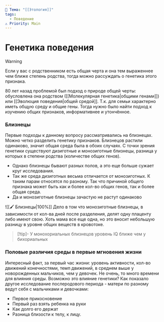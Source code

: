 ```yaml
---
📌 Тема: "[[Этология]]"
tags:
  - Поведение
⚠️ Priority: Main
---
```


# Генетика поведения

>[!Warning]
>Если у вас с родственником есть общая черта и она тем выраженнее чем ближе степень родства, тогда можно рассуждать о генетика этого признака.

80 лет назад проблемой был подход о природе общей черты: обусловлена она родством ([[Молекулярная генетика|общими генами]]) или [[Эволюция поведения|общей средой]]. Т.к. для семьи характерно иметь общую среду и общие гены.
Тогда нужно было найти подход к изучению общих признаков, информативнее и утончённое. 

### Близнецы

Первые подходы к данному вопросу рассматривались на близнецах. Можно четко разделить генетику признаков. Близнецов растили одинаково, значит общая среда была в обоих случаях. С точки зрения генетики существуют дизиготные и монозиготные близнецы, разница у которых в степени родства (количестве общих генов).

- Однако близнецы бывают разных полов, а это еще больше сужает круг исследования.
- Так же среда дизиготных весьма отличается от монозиготных. К таким парам относятся по разному. Так что причиной общего признака может быть как и более кол-во общих генов, так и более общая среда.
- Да и монозиготные близнецы зачастую не растут одинаково

![[🖌️ Близнецы|100%]]
Дело в том что монозиготные близнецы, в зависимости от кол-ва дней после разделения, делят одну плаценту либо имеют свою. Хоть мама все еще одна, но это вносит небольшую разницу в уровне общих веществ в кровотоке.

>[!tip]-
>У монохориальных близнецов уровень IQ ближе чем у бихориальных

### Половые различия среды в первые мгновения жизни

Интересный факт, за первый час жизни: уровень активности, кол-во движений конечностями, темп движений, в среднем выше у новорожденных мальчиков, чем у девочек.
Не очень, то много времени для влияния среды. Возможно это влияние генетики?
Как показало другое исследование послеродового периода - матери по разному ведут себя с мальчиками и девочками: 
- Первое прикосновение
- Первый раз взять ребенка на руки
- Как долго его держат
- Разница близости к телу, к лицу.